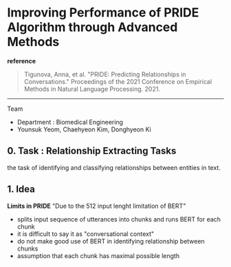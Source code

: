 # Improving Performance of PRIDE Algorithm through Advanced Methods

**reference**
> Tigunova, Anna, et al. "PRIDE: Predicting Relationships in Conversations." Proceedings of the 2021 Conference on Empirical Methods in Natural Language Processing. 2021.
---

Team
* Department : Biomedical Engineering
* Younsuk Yeom, Chaehyeon Kim, Donghyeon Ki

## 0. Task : Relationship Extracting Tasks
the task of identifying and classifying relationships between entities in text. 

## 1. Idea
**Limits in PRIDE**
"Due to the 512 input lenght limitation of BERT"
* splits input sequence of utterances into chunks and runs BERT for each chunk
* it is difficult to say it as "conversational context"
* do not make good use of BERT in identifying relationship between chunks
* assumption that each chunk has maximal possible length
